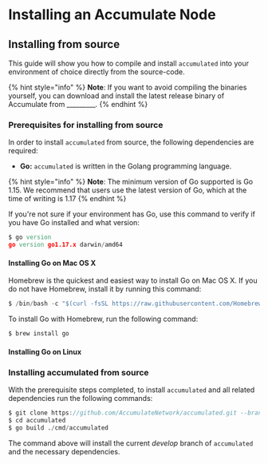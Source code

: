 # Installing an Accumulate Node

## Installing from source

This guide will show you how to compile and install  `accumulated` into your environment of choice directly from the source-code.

{% hint style="info" %}
**Note**: If you want to avoid compiling the binaries yourself, you can download and install the latest release binary of Accumulate from \_\_\_\_\_\_\_\_\_.
{% endhint %}

### Prerequisites for installing from source

In order to install `accumulated` from source, the following dependencies are required:

* **Go:** `accumulated` is written in the Golang programming language.&#x20;

{% hint style="info" %}
**Note**: The minimum version of Go supported is Go 1.15. We recommend that users use the latest version of Go, which at the time of writing is  1.17
{% endhint %}

If you're not sure if your environment has Go, use this command to verify if you have Go installed and what version:

```d
$ go version
go version go1.17.x darwin/amd64
```

####

#### Installing Go on Mac OS X

Homebrew is the quickest and easiest way to install Go on Mac OS X. If you do not have Homebrew, install it by running this command:

```d
$ /bin/bash -c "$(curl -fsSL https://raw.githubusercontent.com/Homebrew/install/HEAD/install.sh)"
```



To install Go with Homebrew, run the following command:

```d
$ brew install go
```



#### Installing Go on Linux





### Installing accumulated from source

With the prerequisite steps completed, to install `accumulated` and all related dependencies run the following commands:    &#x20;

```d
$ git clone https://github.com/AccumulateNetwork/accumulated.git --branch develop
$ cd accumulated
$ go build ./cmd/accumulated

```



The command above will install the current _develop_ branch of `accumulated` and the necessary dependencies.&#x20;

\
&#x20;        &#x20;
